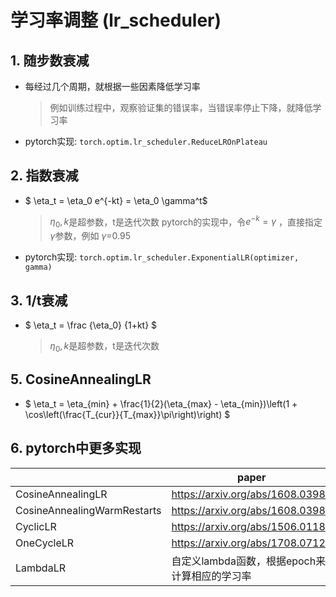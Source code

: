 # 学习率调整 (lr_scheduler)

## 1. 随步数衰减
- 每经过几个周期，就根据一些因素降低学习率
    > 例如训练过程中，观察验证集的错误率，当错误率停止下降，就降低学习率
- pytorch实现: `torch.optim.lr_scheduler.ReduceLROnPlateau`

## 2. 指数衰减
- $ \eta_t = \eta_0 e^{-kt} = \eta_0 \gamma^t$
    > $\eta_0, k$是超参数，t是迭代次数
    > pytorch的实现中，令$e^{-k} = \gamma$ ，直接指定$\gamma$参数，例如 $\gamma$=0.95
- pytorch实现: `torch.optim.lr_scheduler.ExponentialLR(optimizer, gamma)`

## 3. 1/t衰减
- $ \eta_t = \frac {\eta_0} {1+kt} $
    > $\eta_0, k$是超参数，t是迭代次数

## 5. CosineAnnealingLR
- $ \eta_t = \eta_{min} + \frac{1}{2}(\eta_{max} - \eta_{min})\left(1 + \cos\left(\frac{T_{cur}}{T_{max}}\pi\right)\right) $

## 6. pytorch中更多实现
||paper|
|---|---|
|CosineAnnealingLR|https://arxiv.org/abs/1608.03983|
|CosineAnnealingWarmRestarts|https://arxiv.org/abs/1608.03983|
|CyclicLR|https://arxiv.org/abs/1506.01186|
|OneCycleLR|https://arxiv.org/abs/1708.07120|
|LambdaLR|自定义lambda函数，根据epoch来计算相应的学习率|

